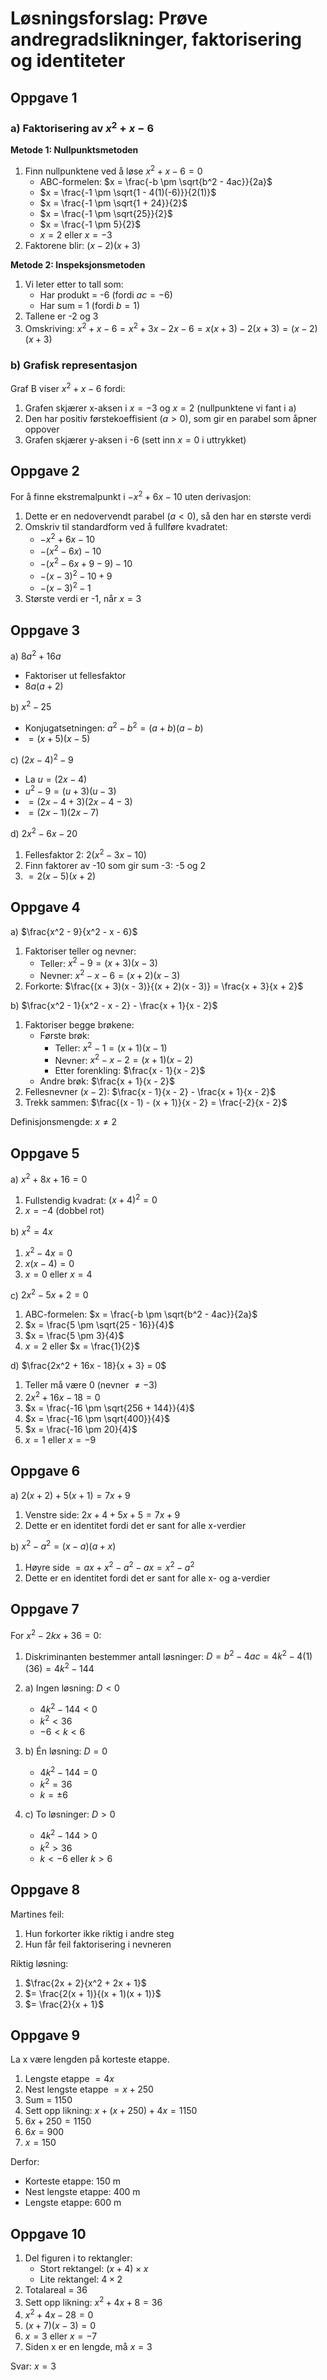 # Løsningsforslag: Prøve andregradslikninger, faktorisering og identiteter

## Oppgave 1

### a) Faktorisering av $x^2 + x - 6$

**Metode 1: Nullpunktsmetoden**
1. Finn nullpunktene ved å løse $x^2 + x - 6 = 0$
   - ABC-formelen: $x = \frac{-b \pm \sqrt{b^2 - 4ac}}{2a}$
   - $x = \frac{-1 \pm \sqrt{1 - 4(1)(-6)}}{2(1)}$
   - $x = \frac{-1 \pm \sqrt{1 + 24}}{2}$
   - $x = \frac{-1 \pm \sqrt{25}}{2}$
   - $x = \frac{-1 \pm 5}{2}$
   - $x = 2$ eller $x = -3$
2. Faktorene blir: $(x - 2)(x + 3)$

**Metode 2: Inspeksjonsmetoden**
1. Vi leter etter to tall som:
   - Har produkt = -6 (fordi $ac = -6$)
   - Har sum = 1 (fordi $b = 1$)
2. Tallene er -2 og 3
3. Omskriving: 
   $x^2 + x - 6 = x^2 + 3x - 2x - 6 = x(x + 3) - 2(x + 3) = (x - 2)(x + 3)$

### b) Grafisk representasjon

Graf B viser $x^2 + x - 6$ fordi:
1. Grafen skjærer x-aksen i $x = -3$ og $x = 2$ (nullpunktene vi fant i a)
2. Den har positiv førstekoeffisient ($a > 0$), som gir en parabel som åpner oppover
3. Grafen skjærer y-aksen i -6 (sett inn $x = 0$ i uttrykket)

## Oppgave 2

For å finne ekstremalpunkt i $-x^2 + 6x - 10$ uten derivasjon:

1. Dette er en nedovervendt parabel ($a < 0$), så den har en største verdi
2. Omskriv til standardform ved å fullføre kvadratet:
   - $-x^2 + 6x - 10$
   - $-(x^2 - 6x) - 10$
   - $-(x^2 - 6x + 9 - 9) - 10$
   - $-(x - 3)^2 - 10 + 9$
   - $-(x - 3)^2 - 1$
3. Største verdi er -1, når $x = 3$

## Oppgave 3

a) $8a^2 + 16a$
   - Faktoriser ut fellesfaktor
   - $8a(a + 2)$

b) $x^2 - 25$
   - Konjugatsetningen: $a^2 - b^2 = (a + b)(a - b)$
   - $= (x + 5)(x - 5)$

c) $(2x - 4)^2 - 9$
   - La $u = (2x - 4)$
   - $u^2 - 9 = (u + 3)(u - 3)$
   - $= (2x - 4 + 3)(2x - 4 - 3)$
   - $= (2x - 1)(2x - 7)$

d) $2x^2 - 6x - 20$
   1. Fellesfaktor 2: $2(x^2 - 3x - 10)$
   2. Finn faktorer av -10 som gir sum -3: -5 og 2
   3. $= 2(x - 5)(x + 2)$

## Oppgave 4

a) $\frac{x^2 - 9}{x^2 - x - 6}$
   1. Faktoriser teller og nevner:
      - Teller: $x^2 - 9 = (x + 3)(x - 3)$
      - Nevner: $x^2 - x - 6 = (x + 2)(x - 3)$
   2. Forkorte: $\frac{(x + 3)(x - 3)}{(x + 2)(x - 3)} = \frac{x + 3}{x + 2}$

b) $\frac{x^2 - 1}{x^2 - x - 2} - \frac{x + 1}{x - 2}$
   1. Faktoriser begge brøkene:
      - Første brøk:
        * Teller: $x^2 - 1 = (x + 1)(x - 1)$
        * Nevner: $x^2 - x - 2 = (x + 1)(x - 2)$
        * Etter forenkling: $\frac{x - 1}{x - 2}$
      - Andre brøk: $\frac{x + 1}{x - 2}$
   2. Fellesnevner $(x - 2)$:
      $\frac{x - 1}{x - 2} - \frac{x + 1}{x - 2}$
   3. Trekk sammen:
      $\frac{(x - 1) - (x + 1)}{x - 2} = \frac{-2}{x - 2}$

Definisjonsmengde: $x \neq 2$

## Oppgave 5

a) $x^2 + 8x + 16 = 0$
   1. Fullstendig kvadrat: $(x + 4)^2 = 0$
   2. $x = -4$ (dobbel rot)

b) $x^2 = 4x$
   1. $x^2 - 4x = 0$
   2. $x(x - 4) = 0$
   3. $x = 0$ eller $x = 4$

c) $2x^2 - 5x + 2 = 0$
   1. ABC-formelen: $x = \frac{-b \pm \sqrt{b^2 - 4ac}}{2a}$
   2. $x = \frac{5 \pm \sqrt{25 - 16}}{4}$
   3. $x = \frac{5 \pm 3}{4}$
   4. $x = 2$ eller $x = \frac{1}{2}$

d) $\frac{2x^2 + 16x - 18}{x + 3} = 0$
   1. Teller må være 0 (nevner $\neq -3$)
   2. $2x^2 + 16x - 18 = 0$
   3. $x = \frac{-16 \pm \sqrt{256 + 144}}{4}$
   4. $x = \frac{-16 \pm \sqrt{400}}{4}$
   5. $x = \frac{-16 \pm 20}{4}$
   6. $x = 1$ eller $x = -9$

## Oppgave 6

a) $2(x + 2) + 5(x + 1) = 7x + 9$
   1. Venstre side: $2x + 4 + 5x + 5 = 7x + 9$
   2. Dette er en identitet fordi det er sant for alle x-verdier

b) $x^2 - a^2 = (x - a)(a + x)$
   1. Høyre side $= ax + x^2 - a^2 - ax = x^2 - a^2$
   2. Dette er en identitet fordi det er sant for alle x- og a-verdier

## Oppgave 7

For $x^2 - 2kx + 36 = 0$:

1. Diskriminanten bestemmer antall løsninger:
   $D = b^2 - 4ac = 4k^2 - 4(1)(36) = 4k^2 - 144$

2. a) Ingen løsning: $D < 0$
   - $4k^2 - 144 < 0$
   - $k^2 < 36$
   - $-6 < k < 6$

3. b) Én løsning: $D = 0$
   - $4k^2 - 144 = 0$
   - $k^2 = 36$
   - $k = \pm 6$

4. c) To løsninger: $D > 0$
   - $4k^2 - 144 > 0$
   - $k^2 > 36$
   - $k < -6$ eller $k > 6$

## Oppgave 8

Martines feil:
1. Hun forkorter ikke riktig i andre steg
2. Hun får feil faktorisering i nevneren

Riktig løsning:
1. $\frac{2x + 2}{x^2 + 2x + 1}$
2. $= \frac{2(x + 1)}{(x + 1)(x + 1)}$
3. $= \frac{2}{x + 1}$

## Oppgave 9

La x være lengden på korteste etappe.
1. Lengste etappe $= 4x$
2. Nest lengste etappe $= x + 250$
3. Sum = 1150
4. Sett opp likning: $x + (x + 250) + 4x = 1150$
5. $6x + 250 = 1150$
6. $6x = 900$
7. $x = 150$

Derfor:
- Korteste etappe: 150 m
- Nest lengste etappe: 400 m
- Lengste etappe: 600 m

## Oppgave 10

1. Del figuren i to rektangler:
   - Stort rektangel: $(x + 4) \times x$
   - Lite rektangel: $4 \times 2$
2. Totalareal = 36
3. Sett opp likning: $x^2 + 4x + 8 = 36$
4. $x^2 + 4x - 28 = 0$
5. $(x + 7)(x - 3) = 0$
6. $x = 3$ eller $x = -7$
7. Siden x er en lengde, må $x = 3$

Svar: $x = 3$